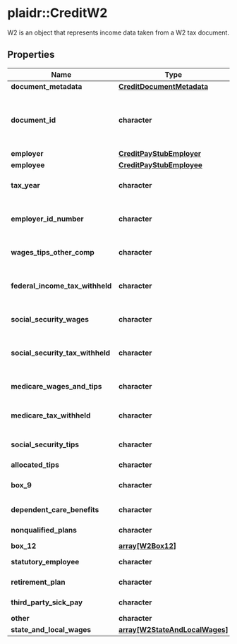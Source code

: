 # plaidr::CreditW2

W2 is an object that represents income data taken from a W2 tax document.

## Properties
Name | Type | Description | Notes
------------ | ------------- | ------------- | -------------
**document_metadata** | [**CreditDocumentMetadata**](CreditDocumentMetadata.md) |  | 
**document_id** | **character** | An identifier of the document referenced by the document metadata. | 
**employer** | [**CreditPayStubEmployer**](CreditPayStubEmployer.md) |  | 
**employee** | [**CreditPayStubEmployee**](CreditPayStubEmployee.md) |  | 
**tax_year** | **character** | The tax year of the W2 document. | 
**employer_id_number** | **character** | An employee identification number or EIN. | 
**wages_tips_other_comp** | **character** | Wages from tips and other compensation. | 
**federal_income_tax_withheld** | **character** | Federal income tax withheld for the tax year. | 
**social_security_wages** | **character** | Wages from social security. | 
**social_security_tax_withheld** | **character** | Social security tax withheld for the tax year. | 
**medicare_wages_and_tips** | **character** | Wages and tips from medicare. | 
**medicare_tax_withheld** | **character** | Medicare tax withheld for the tax year. | 
**social_security_tips** | **character** | Tips from social security. | 
**allocated_tips** | **character** | Allocated tips. | 
**box_9** | **character** | Contents from box 9 on the W2. | 
**dependent_care_benefits** | **character** | Dependent care benefits. | 
**nonqualified_plans** | **character** | Nonqualified plans. | 
**box_12** | [**array[W2Box12]**](W2Box12.md) |  | 
**statutory_employee** | **character** | Statutory employee. | 
**retirement_plan** | **character** | Retirement plan. | 
**third_party_sick_pay** | **character** | Third party sick pay. | 
**other** | **character** | Other. | 
**state_and_local_wages** | [**array[W2StateAndLocalWages]**](W2StateAndLocalWages.md) |  | 


